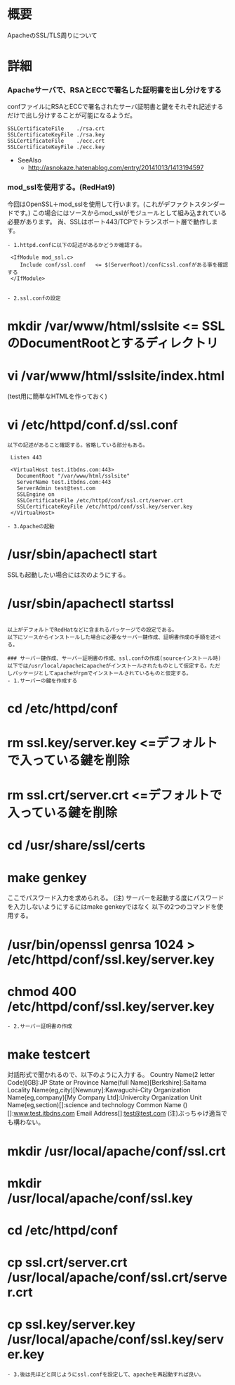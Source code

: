 # 概要
ApacheのSSL/TLS周りについて

# 詳細

### Apacheサーバで、RSAとECCで署名した証明書を出し分けをする
confファイルにRSAとECCで署名されたサーバ証明書と鍵をそれぞれ記述するだけで出し分けすることが可能になるようだ。
```
SSLCertificateFile    ./rsa.crt
SSLCertificateKeyFile ./rsa.key
SSLCertificateFile    ./ecc.crt
SSLCertificateKeyFile ./ecc.key
```

- SeeAlso
  - http://asnokaze.hatenablog.com/entry/20141013/1413194597

### mod_sslを使用する。(RedHat9)
今回はOpenSSL＋mod_sslを使用して行います。(これがデファクトスタンダードです。)
この場合にはソースからmod_sslがモジュールとして組み込まれている必要があります。
尚、SSLはポート443/TCPでトランスポート層で動作します。

```
- 1.httpd.confに以下の記述があるかどうか確認する。
```
	 <IfModule mod_ssl.c>
	    Include conf/ssl.conf   <= $(ServerRoot)/confにssl.confがある亊を確認する
	 </IfModule>
```

- 2.ssl.confの設定
```
# mkdir /var/www/html/sslsite  <= SSLのDocumentRootとするディレクトリ
# vi /var/www/html/sslsite/index.html
 (test用に簡単なHTMLを作っておく)
# vi /etc/httpd/conf.d/ssl.conf
```
以下の記述があること確認する。省略している部分もある。
```
	 Listen 443 
	 
	 <VirtualHost test.itbdns.com:443>
	   DocumentRoot "/var/www/html/sslsite"
	   ServerName test.itbdns.com:443
	   ServerAdmin test@test.com
	   SSLEngine on
	   SSLCertificateFile /etc/httpd/conf/ssl.crt/server.crt
	   SSLCertificateKeyFile /etc/httpd/conf/ssl.key/server.key
	 </VirtualHost>
```
- 3.Apacheの起動
```
# /usr/sbin/apachectl start
SSLも起動したい場合には次のようにする。
# /usr/sbin/apachectl startssl
```

以上がデフォルトでRedHatなどに含まれるパッケージでの設定である。
以下にソースからインストールした場合に必要なサーバー鍵作成、証明書作成の手順を述べる。

### サーバー鍵作成、サーバー証明書の作成、ssl.confの作成(sourceインストール時)
以下では/usr/local/apacheにapacheがインストールされたものとして仮定する。ただ
しパッケージとしてapacheがrpmでインストールされているものと仮定する。
- 1.サーバーの鍵を作成する
```
# cd /etc/httpd/conf
# rm ssl.key/server.key  <=デフォルトで入っている鍵を削除
# rm ssl.crt/server.crt  <=デフォルトで入っている鍵を削除
# cd /usr/share/ssl/certs
# make genkey
ここでパスワード入力を求められる。
(注)
サーバーを起動する度にパスワードを入力しないようにするにはmake genkeyではなく 以下の2つのコマンドを使用する。
# /usr/bin/openssl genrsa 1024 > /etc/httpd/conf/ssl.key/server.key
# chmod 400 /etc/httpd/conf/ssl.key/server.key
```
- 2.サーバー証明書の作成
```
# make testcert
対話形式で聞かれるので、以下のように入力する。
Country Name(2 letter Code)[GB]:JP
State or Province Name(full Name)[Berkshire]:Saitama
Locality Name(eg,city)[Newnury]:Kawaguchi-City
Organization Name(eg,company)[My Company Ltd]:Univercity
Organization Unit Name(eg,section)[]:science and technology
Common Name ()[]:www.test.itbdns.com
Email Address[]:test@test.com
(注)ぶっちゃけ適当でも構わない。
# mkdir /usr/local/apache/conf/ssl.crt
# mkdir /usr/local/apache/conf/ssl.key
# cd /etc/httpd/conf
# cp ssl.crt/server.crt /usr/local/apache/conf/ssl.crt/server.crt
# cp ssl.key/server.key /usr/local/apache/conf/ssl.key/server.key
```
- 3.後は先ほどと同じようにssl.confを設定して、apacheを再起動すれば良い。

